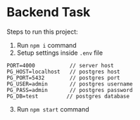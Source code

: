 # Backend Task

Steps to run this project:

1. Run `npm i` command
2. Setup settings inside `.env` file

```
PORT=4000           // server host
PG_HOST=localhost   // postgres host
PG_PORT=5432        // postgres port
PG_USER=admin       // postgres username
PG_PASS=admin       // postgres password
PG_DB=test         // postgres database
```

3. Run `npm start` command
